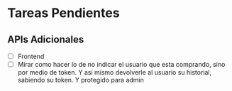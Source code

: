 # Tareas Pendientes

## APIs Adicionales
- [ ] Frontend
- [ ] Mirar como hacer lo de no indicar el usuario que esta comprando, sino por medio de token. Y asi mismo devolverle al usuario su historial, sabiendo su token. Y protegido para admin